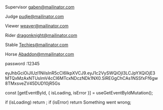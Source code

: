 Supervisor
gaben@mailinator.com

Judge
pudje@mailinator.com

Viewer
weaver@mailinator.com

Rider
dragonknight@mailinator.com


Stable
Techies@mailinator.com


Horse
Abaddon@mmailinator.com

password :12345















eyJhbGciOiJIUzI1NiIsInR5cCI6IkpXVCJ9.eyJ1c2VySWQiOjI3LCJpYXQiOjE3MTQxMzAxNTUsImV4cCI6MTcxNDczNDk1NX0.SlREGgChCAs1NSSfxFf6gw8TMxsveZV45DUD10jR5Gs

const [getEventById, { isLoading, isError }] = useGetEventByIdMutation();

if (isLoading) return <Loader />;
if (isError) return <Appheading>Something went wrong</Appheading>;
